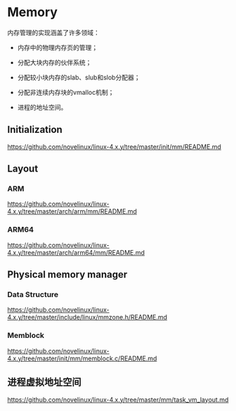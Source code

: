 Memory
========================================

内存管理的实现涵盖了许多领域：

* 内存中的物理内存页的管理；

* 分配大块内存的伙伴系统；

* 分配较小块内存的slab、slub和slob分配器；

* 分配非连续内存块的vmalloc机制；

* 进程的地址空间。


Initialization
----------------------------------------

https://github.com/novelinux/linux-4.x.y/tree/master/init/mm/README.md

Layout
----------------------------------------

### ARM

https://github.com/novelinux/linux-4.x.y/tree/master/arch/arm/mm/README.md

### ARM64

https://github.com/novelinux/linux-4.x.y/tree/master/arch/arm64/mm/README.md

Physical memory manager
----------------------------------------

### Data Structure

https://github.com/novelinux/linux-4.x.y/tree/master/include/linux/mmzone.h/README.md

### Memblock

https://github.com/novelinux/linux-4.x.y/tree/master/init/mm/memblock.c/README.md


进程虚拟地址空间
----------------------------------------

https://github.com/novelinux/linux-4.x.y/tree/master/mm/task_vm_layout.md
